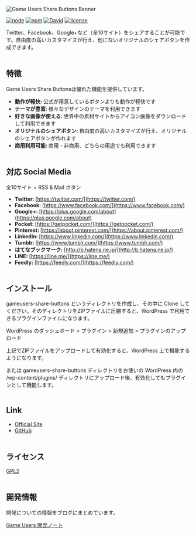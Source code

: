 ![Game Users Share Buttons Banner](https://gameusers.org/react/img/github/banner.jpg)


[![node](https://img.shields.io/badge/node-v8.5.0-lightgrey.svg)](https://nodejs.org/ja/)
[![npm](https://img.shields.io/badge/npm-v5.0.4-blue.svg)](https://www.npmjs.com/)
[![David](https://img.shields.io/david/expressjs/express.svg)]()
[![license](https://img.shields.io/badge/license-GPL2-blue.svg)](https://www.gnu.org/licenses/old-licenses/gpl-2.0.ja.html)


Twitter、Facebook、Google+など（全10サイト）をシェアすることが可能です。自由度の高いカスタマイズが行え、他にないオリジナルのシェアボタンを作成できます。
<br /><br />


## 特徴

Game Users Share Buttonsは優れた機能を提供しています。

- <strong>動作が軽快: </strong> 公式が用意しているボタンよりも動作が軽快です
- <strong>テーマが豊富: </strong> 様々なデザインのテーマを利用できます
- <strong>好きな画像が使える: </strong> 世界中の素材サイトからアイコン画像をダウンロードして利用できます
- <strong>オリジナルのシェアボタン: </strong> 自由度の高いカスタマイズが行え、オリジナルのシェアボタンが作れます
- <strong>商用利用可能: </strong> 商用・非商用、どちらの用途でも利用できます
<br /><br />


## 対応 Social Media

全10サイト + RSS & Mail ボタン

- <strong>Twitter: </strong> [https://twitter.com/](https://twitter.com/)
- <strong>Facebook: </strong> [https://www.facebook.com/](https://www.facebook.com/)
- <strong>Google+: </strong> [https://plus.google.com/about](https://plus.google.com/about)
- <strong>Pocket: </strong> [https://getpocket.com/](https://getpocket.com/)
- <strong>Pinterest: </strong> [https://about.pinterest.com/](https://about.pinterest.com/)
- <strong>LinkedIn: </strong> [https://www.linkedin.com/](https://www.linkedin.com/)
- <strong>Tumblr: </strong> [https://www.tumblr.com/](https://www.tumblr.com/)
- <strong>はてなブックマーク: </strong> [http://b.hatena.ne.jp/](http://b.hatena.ne.jp/)
- <strong>LINE: </strong> [https://line.me/](https://line.me/)
- <strong>Feedly: </strong> [https://feedly.com/](https://feedly.com/)
<br /><br />


## インストール
gameusers-share-buttons というディレクトリを作成し、その中に Clone してください。そのディレクトリをZIPファイルに圧縮すると、WordPress で利用できるプラグインファイルになります。

WordPress のダッシュボード > プラグイン > 新規追加 > プラグインのアップロード

上記でZIPファイルをアップロードして有効化すると、WordPress 上で機能するようになります。

または gameusers-share-buttons ディレクトリをお使いの WordPress 内の /wp-content/plugins/ ディレクトリにアップロード後、有効化してもプラグインとして機能します。
<br /><br />


## Link

- [Official Site](https://gameusers.org/app/share-buttons)
- [GitHub](https://github.com/gameusers/share-buttons)
<br /><br />


## ライセンス

[GPL2](https://www.gnu.org/licenses/old-licenses/gpl-2.0.ja.html)
<br /><br />


## 開発情報

開発についての情報をブログにまとめています。

[Game Users 開発ノート](https://gameusers.org/dev/blog/)
